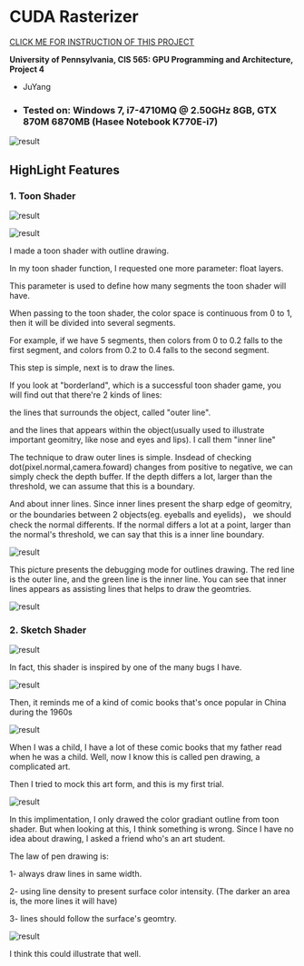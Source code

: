 CUDA Rasterizer
===============

[CLICK ME FOR INSTRUCTION OF THIS PROJECT](./INSTRUCTION.md)

**University of Pennsylvania, CIS 565: GPU Programming and Architecture, Project 4**

* JuYang
* ### Tested on: Windows 7, i7-4710MQ @ 2.50GHz 8GB, GTX 870M 6870MB (Hasee Notebook K770E-i7)

![result](pic/sketch_fin.gif)

## HighLight Features

### 1. Toon Shader
![result](pic/toon_actual.gif)

![result](pic/toon_debug.gif)
    
I made a toon shader with outline drawing.

In my toon shader function, I requested one more parameter: float layers. 

This parameter is used to define how many segments the toon shader will have. 

When passing to the toon shader, the color space is continuous from 0 to 1, then it will be divided into several segments. 

For example, if we have 5 segments, then colors from 0 to 0.2 falls to the first segment, and colors from 0.2 to 0.4 falls to the second segment. 

This step is simple, next is to draw the lines. 

If you look at "borderland", which is a successful toon shader game, you will find out that there're 2 kinds of lines: 

the lines that surrounds the object, called "outer line". 

and the lines that appears within the object(usually used to illustrate important geomitry, like nose and eyes and lips). I call them "inner line"

The technique to draw outer lines is simple. Insdead of checking dot(pixel.normal,camera.foward) changes from positive to negative, we can simply check the depth buffer. If the depth differs a lot, larger than the threshold, we can assume that this is a boundary. 

And about inner lines. Since inner lines present the sharp edge of geomitry, or the boundaries between 2 objects(eg. eyeballs and eyelids)， we should check the normal differents. If the normal differs a lot at a point, larger than the normal's threshold, we can say that this is a inner line boundary.

![result](pic/toon_debug.png)

This picture presents the debugging mode for outlines drawing. The red line is the outer line, and the green line is the inner line. You can see that inner lines appears as assisting lines that helps to draw the geomtries. 

![result](pic/toon_actual.png)
    
### 2. Sketch Shader

![result](pic/sketch_a_duck.png)

In fact, this shader is inspired by one of the many bugs I have. 

![result](pic/wrong_texture.png)

Then, it reminds me of a kind of comic books that's once popular in China during the 1960s

![result](pic/xiaorenshu.png)

When I was a child, I have a lot of these comic books that my father read when he was a child. Well, now I know this is called pen drawing, a complicated art. 

Then I tried to mock this art form, and this is my first trial.

![result](pic/basic_sketch.png)

In this implimentation, I only drawed the color gradiant outline from toon shader. But when looking at this, I think something is wrong. 
Since I have no idea about drawing, I asked a friend who's an art student. 

The law of pen drawing is: 

1- always draw lines in same width. 

2- using line density to present surface color intensity. (The darker an area is, the more lines it will have)

3- lines should follow the surface's geomtry. 

![result](pic/pen_draw.png)

I think this could illustrate that well. 
